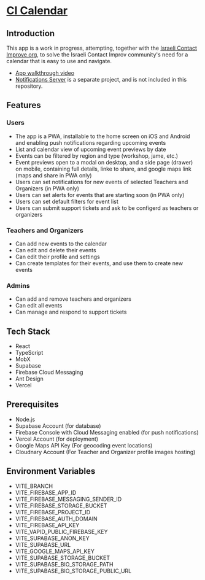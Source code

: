 # [CI Calendar](https://ci-events.org/)

## Introduction

This app is a work in progress, attempting, together with the [Israeli Contact Improve org](https://www.contactil.org/amutah), to solve the Israeli Contact Improv community's need for a calendar that is easy to use and navigate.

-   [App walkthrough video](https://youtu.be/au4L1sRE46w)
-   [Notifications Server](https://github.com/contactil/ci-calendar-server) is a separate project, and is not included in this repository.

## Features

### Users

-   The app is a PWA, installable to the home screen on iOS and Android and enabling push notifications regarding upcoming events
-   List and calendar view of upcoming event previews by date
-   Events can be filtered by region and type (workshop, jame, etc.)
-   Event previews open to a modal on desktop, and a side page (drawer) on mobile, containing full details, linke to share, and google maps link (maps and share in PWA only)
-   Users can set notifications for new events of selected Teachers and Organizers (in PWA only)
-   Users can set alerts for events that are starting soon (in PWA only)
-   Users can set default filters for event list
-   Users can submit support tickets and ask to be configerd as teachers or organizers

### Teachers and Organizers

-   Can add new events to the calendar
-   Can edit and delete their events
-   Can edit their profile and settings
-   Can create templates for their events, and use them to create new events

### Admins

-   Can add and remove teachers and organizers
-   Can edit all events
-   Can manage and respond to support tickets

## Tech Stack

-   React
-   TypeScript
-   MobX
-   Supabase
-   Firebase Cloud Messaging
-   Ant Design
-   Vercel

## Prerequisites

-   Node.js
-   Supabase Account (for database)
-   Firebase Console with Cloud Messaging enabled (for push notifications)
-   Vercel Account (for deployment)
-   Google Maps API Key (For geocoding event locations)
-   Cloudnary Account (For Teacher and Organizer profile images hosting)

## Environment Variables

-   VITE_BRANCH
-   VITE_FIREBASE_APP_ID
-   VITE_FIREBASE_MESSAGING_SENDER_ID
-   VITE_FIREBASE_STORAGE_BUCKET
-   VITE_FIREBASE_PROJECT_ID
-   VITE_FIREBASE_AUTH_DOMAIN
-   VITE_FIREBASE_API_KEY
-   VITE_VAPID_PUBLIC_FIREBASE_KEY
-   VITE_SUPABASE_ANON_KEY
-   VITE_SUPABASE_URL
-   VITE_GOOGLE_MAPS_API_KEY
-   VITE_SUPABASE_STORAGE_BUCKET
-   VITE_SUPABASE_BIO_STORAGE_PATH
-   VITE_SUPABASE_BIO_STORAGE_PUBLIC_URL
